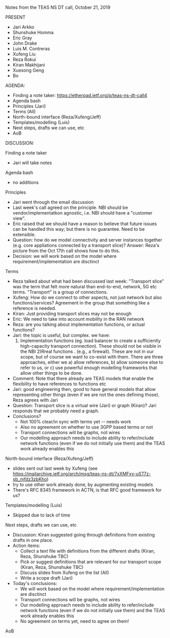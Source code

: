 
Notes from the TEAS NS DT call, October 21, 2019

PRESENT

- Jari Arkko
- Shunshuke Homma
- Eric Gray
- John Drake
- Luis M. Contreras
- Xufeng Liu
- Reza Rokui
- Kiran Makhijani
- Xuesong Geng
- Bo

AGENDA:
        
* Finding a note taker: https://etherpad.ietf.org/p/teas-ns-dt-call4
* Agenda bash
* Principles (Jari)
* Terms (All)
* North-bound interface (Reza/Xufeng/Jeff)
* Templates/modelling (Luis)
* Next steps, drafts we can use, etc
* AoB

DISCUSSION:
    
Finding a note taker
- Jari will take notes

Agenda bash
- no additions

Principles 
- Jari went through the email discussion
- Last week's call agreed on the principle. NBI should be vendor/implementatkon agnostic, i.e. NBI should have a "customer view".
- Eric raised that we should have a reason to believe that future issues can be handled this way; but there is no guarantee. Need to be extensible.
- Question: how do we model connectivity and server instances together (e.g. core appliations connected by a transport slice)? Answer: Reza's picture from the Oct 17th call shows how to do this.
- Decision: we will work based on the model where requirement/implementation are disctinct

Terms 
- Reza talked about what had been discussed last week: "Transport slice" was the term that felt more natural than end-to-end, network, 5G etc terms. "Transport" is a group of connections.
- Xufeng: How do we connect to other aspects, not just network but also functions/services? Agreement in the group that something like a reference is needed.
- Kiran: Just providing transport slices may not be enough
- Eric: We need to take into account mobility in the RAN network
- Reza: are you talking about implementation functions, or actual functions?
- Jari: the topic is useful, but complex. we have:
   1) Implementation functions (eg. load balancer to create a sufficiently high-capacity transport connection). These should not be visible in the NBI
   2)Rreal functions . (e.g., a firewall). These are not in our scope, but of course we want to co-exist with them. There are three approaches, either we a) allow references, b) allow someone else to refer to us, or  c) use powerful enough modelling frameworks that allow other things to be done.
- Comment: Note that there already are TEAS models that enable the flexibility to have references to functions etc
- Jari: good engineering then, good to have general models that allow representing other things (even if we are not the ones defining those). Reza agrees with Jari
- Question: Transport slice is a virtual wire (Jari) or graph (Kiran)? Jari responds that we probably need a graph.
- Conclusions?
   - Not 100% clear/in sync with terms yet -- needs work
   - Also no agreement on whether to use 3GPP based terms or not
   - Transport connections will be graphs, not wires
   - Our modelling approach needs to include ability to refer/include network functions (even if we do not initially use them) and the TEAS work already enables this

North-bound interface (Reza/Xufeng/Jeff)
- slides sent out last week by Xufeng (see https://mailarchive.ietf.org/arch/msg/teas-ns-dt/7xXMFxy-uST7z-sb_mfdz3zbKho)
- try to use other work already done, by augmenting existing models
- There's RFC 8345 framework in ACTN, is that RFC good framework for us?

Templates/modelling (Luis)
* Skipped due to lack of time

Next steps, drafts we can use, etc

* Discussion: Kiran suggested going through definitions from existing drafts in one place.
* Action items:
   * Collect a text file with definitions from the different drafts (Kiran, Reza, Shunshuke TBC)
   * Pick or suggest definitions that are relevant for our transport scope (Kiran, Reza, Shunshuke TBC)
   * Discuss slides from Xufeng on the list (All)
   * Write a scope draft (Jari)
* Today's conclusions:
   * We will work based on the model where requirement/implementation are disctinct
   * Transport connections will be graphs, not wires
   * Our modelling approach needs to include ability to refer/include network functions (even if we do not initially use them) and the TEAS work already enables this
   * No agreement on terms yet, need to agree on them!

AoB
